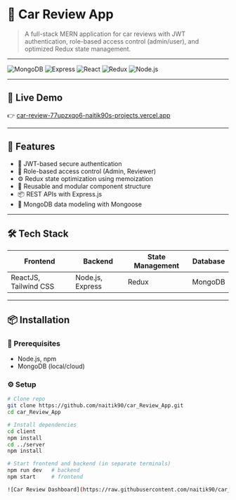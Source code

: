# 🚗 Car Review App

> A full-stack MERN application for car reviews with JWT authentication, role-based access control (admin/user), and optimized Redux state management.

---

![MongoDB](https://img.shields.io/badge/MongoDB-4DB33D?style=flat&logo=mongodb)
![Express](https://img.shields.io/badge/Express.js-000000?style=flat&logo=express)
![React](https://img.shields.io/badge/React-20232A?style=flat&logo=react)
![Redux](https://img.shields.io/badge/Redux-764ABC?style=flat&logo=redux)
![Node.js](https://img.shields.io/badge/Node.js-339933?style=flat&logo=node.js)

---

## 🚀 Live Demo
👉 [car-review-77upzxqo6-naitik90s-projects.vercel.app](https://car-review-77upzxqo6-naitik90s-projects.vercel.app/)

---

## 🧠 Features
- 🔐 JWT-based secure authentication
- 🔄 Role-based access control (Admin, Reviewer)
- ⚙️ Redux state optimization using memoization
- 🧱 Reusable and modular component structure
- 📦 REST APIs with Express.js
- 💾 MongoDB data modeling with Mongoose

---

## 🛠 Tech Stack

| Frontend | Backend | State Management | Database |
|----------|---------|------------------|----------|
| ReactJS, Tailwind CSS | Node.js, Express | Redux | MongoDB |

---

## 📦 Installation

### 🔧 Prerequisites
- Node.js, npm
- MongoDB (local/cloud)

### ⚙️ Setup
```bash
# Clone repo
git clone https://github.com/naitik90/car_Review_App.git
cd car_Review_App

# Install dependencies
cd client
npm install
cd ../server
npm install

# Start frontend and backend (in separate terminals)
npm run dev   # backend
npm start     # frontend

![Car Review Dashboard](https://raw.githubusercontent.com/naitik90/car_Review_App/master/loginpage.png)

